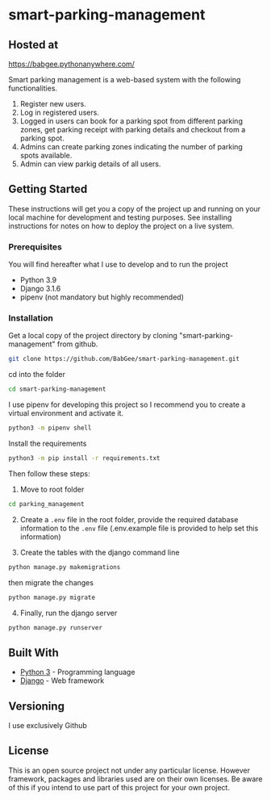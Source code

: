 # smart-parking-management

## Hosted at 

https://babgee.pythonanywhere.com/

Smart parking management is a web-based system with the following functionalities.
1. Register new users.
2. Log in registered users.
3. Logged in users can book for a parking spot from different parking zones, get parking receipt with parking details and checkout from a parking spot.
4. Admins can create parking zones indicating the number of parking spots available.
5. Admin can view parkig details of all users.


## Getting Started

These instructions will get you a copy of the project up and running on your local machine for development and testing purposes. See installing instructions for notes on how to deploy the project on a live system.

### Prerequisites
You will find hereafter what I use to develop and to run the project
* Python 3.9
* Django 3.1.6
* pipenv (not mandatory but highly recommended)


### Installation

Get a local copy of the project directory by cloning "smart-parking-management" from github.

```bash
git clone https://github.com/BabGee/smart-parking-management.git
```

cd into the folder

```bash
cd smart-parking-management
```

I use pipenv for developing this project so I recommend you to create a virtual environment and activate it.

```bash
python3 -m pipenv shell
```

Install the requirements

```bash
python3 -m pip install -r requirements.txt
```

Then follow these steps:
1. Move to root folder 

```bash
cd parking_management
```
2. Create a `.env` file in the root folder, provide the required database information  to the `.env` file (.env.example file is provided to help set this information)

3. Create the tables with the django command line

```bash
python manage.py makemigrations
```
then migrate the changes
 
```bash
python manage.py migrate
```

4. Finally, run the django server

```bash
python manage.py runserver
```

## Built With

* [Python 3](https://www.python.org/downloads/) - Programming language
* [Django](https://www.djangoproject.com/) - Web framework 


## Versioning
I use exclusively Github

## License

This is an open source project not under any particular license.
However framework, packages and libraries used are on their own licenses. Be aware of this if you intend to use part of this project for your own project.



